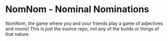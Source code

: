 NomNom - Nominal Nominations
=======================================

NomNom, the game where you and your friends play a game of adjectives and nouns! This is just the source repo, not any of the builds or things of that nature. 
